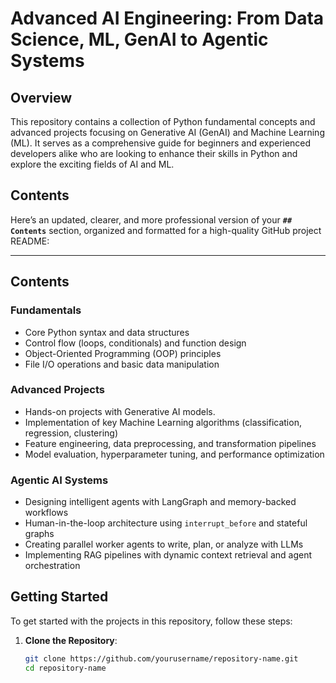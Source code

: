 # Advanced AI Engineering: From Data Science, ML, GenAI to Agentic Systems

## Overview

This repository contains a collection of Python fundamental concepts and advanced projects focusing on Generative AI (GenAI) and Machine Learning (ML). It serves as a comprehensive guide for beginners and experienced developers alike who are looking to enhance their skills in Python and explore the exciting fields of AI and ML.

## Contents

Here’s an updated, clearer, and more professional version of your **`## Contents`** section, organized and formatted for a high-quality GitHub project README:

---

## Contents

### Fundamentals

* Core Python syntax and data structures
* Control flow (loops, conditionals) and function design
* Object-Oriented Programming (OOP) principles
* File I/O operations and basic data manipulation

### Advanced Projects

* Hands-on projects with Generative AI models.
* Implementation of key Machine Learning algorithms (classification, regression, clustering)
* Feature engineering, data preprocessing, and transformation pipelines
* Model evaluation, hyperparameter tuning, and performance optimization

### Agentic AI Systems

* Designing intelligent agents with LangGraph and memory-backed workflows
* Human-in-the-loop architecture using `interrupt_before` and stateful graphs
* Creating parallel worker agents to write, plan, or analyze with LLMs
* Implementing RAG pipelines with dynamic context retrieval and agent orchestration

## Getting Started

To get started with the projects in this repository, follow these steps:

1. **Clone the Repository**:
   ```bash
   git clone https://github.com/yourusername/repository-name.git
   cd repository-name
